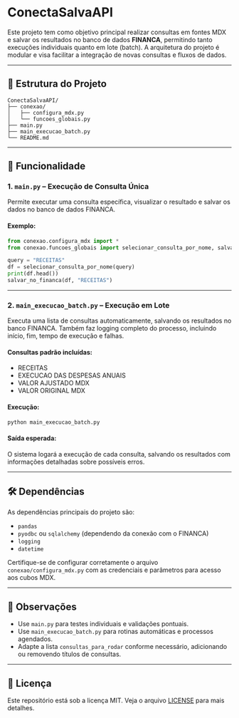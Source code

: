 # ConectaSalvaAPI

Este projeto tem como objetivo principal realizar consultas em fontes MDX e salvar os resultados no banco de dados **FINANCA**, permitindo tanto execuções individuais quanto em lote (batch). A arquitetura do projeto é modular e visa facilitar a integração de novas consultas e fluxos de dados.

---

## 📁 Estrutura do Projeto

```
ConectaSalvaAPI/
├── conexao/
│   ├── configura_mdx.py
│   └── funcoes_globais.py
├── main.py
├── main_execucao_batch.py
└── README.md
```

---

## 🚀 Funcionalidade

### 1. `main.py` – Execução de Consulta Única

Permite executar uma consulta específica, visualizar o resultado e salvar os dados no banco de dados FINANCA.

#### Exemplo:
```python
from conexao.configura_mdx import *
from conexao.funcoes_globais import selecionar_consulta_por_nome, salvar_no_financa

query = "RECEITAS"
df = selecionar_consulta_por_nome(query)
print(df.head())
salvar_no_financa(df, "RECEITAS")
```

---

### 2. `main_execucao_batch.py` – Execução em Lote

Executa uma lista de consultas automaticamente, salvando os resultados no banco FINANCA. Também faz logging completo do processo, incluindo início, fim, tempo de execução e falhas.

#### Consultas padrão incluídas:
- RECEITAS
- EXECUCAO DAS DESPESAS ANUAIS
- VALOR AJUSTADO MDX
- VALOR ORIGINAL MDX

#### Execução:
```bash
python main_execucao_batch.py
```

#### Saída esperada:
O sistema logará a execução de cada consulta, salvando os resultados com informações detalhadas sobre possíveis erros.

---

## 🛠️ Dependências

As dependências principais do projeto são:

- `pandas`
- `pyodbc` ou `sqlalchemy` (dependendo da conexão com o FINANCA)
- `logging`
- `datetime`

Certifique-se de configurar corretamente o arquivo `conexao/configura_mdx.py` com as credenciais e parâmetros para acesso aos cubos MDX.

---

## 📌 Observações

- Use `main.py` para testes individuais e validações pontuais.
- Use `main_execucao_batch.py` para rotinas automáticas e processos agendados.
- Adapte a lista `consultas_para_rodar` conforme necessário, adicionando ou removendo títulos de consultas.

---

## 📄 Licença

Este repositório está sob a licença MIT. Veja o arquivo [LICENSE](LICENSE) para mais detalhes.
